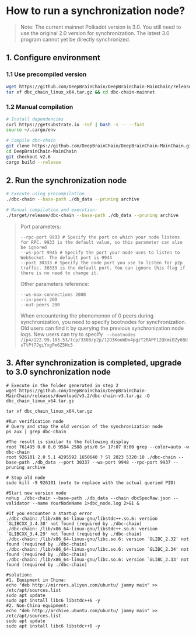 # How to run a synchronization node?

> Note: The current mainnet Polkadot version is 3.0. You still need to use the original 2.0 version for synchronization. The latest 3.0 program cannot yet be directly synchronized.

## 1. Configure environment

### 1.1 Use precompiled version

```bash
wget https://github.com/DeepBrainChain/DeepBrainChain-MainChain/releases/download/v2.6/dbc_chain_linux_x64.tar.gz -O dbc_chain_linux_x64.tar.gz
tar xf dbc_chain_linux_x64.tar.gz && cd dbc-chain-mainnet
```

### 1.2 Manual compilation

```bash
# Install dependencies
curl https://getsubstrate.io -sSf | bash -s -- --fast
source ~/.cargo/env

# Compile dbc-chain
git clone https://github.com/DeepBrainChain/DeepBrainChain-MainChain.git
cd DeepBrainChain-MainChain
git checkout v2.6
cargo build --release
```

## 2. Run the synchronization node

```bash
# Execute using precompilation
./dbc-chain --base-path ./db_data --pruning archive
```

```bash
# Manual compilation and execution:
./target/release/dbc-chain --base-path ./db_data --pruning archive
```

> Port parameters:
>
> ```
> --rpc-port 9933 # Specify the port on which your node listens for RPC. 9933 is the default value, so this parameter can also be ignored
> --ws-port 9945 # Specify the port your node uses to listen to WebSocket. The default port is 9944
> --port 30333 # Specify the node port you use to listen for p2p traffic. 30333 is the default port. You can ignore this flag if there is no need to change it.
> ```
>
> Other parameters reference:
>
> ```
> --ws-max-connections 2000
> --in-peers 200
> --out-peers 200
> ```
>
> When encountering the phenomenon of 0 peers during synchronization, you need to specify bootnodes for synchronization. Old users can find it by querying the previous synchronization node logs. New users can try to specify
> ```` --bootnodes /ip4/122.99.183.53/tcp/3308/p2p/12D3KooWDx4pgzT2RAPF12QkmiBZy6BUsTtPt7JgiYxgFm6Z5Hc5````

## 3. After synchronization is completed, upgrade to 3.0 synchronization node

```shell
# Execute in the folder generated in step 2
wget https://github.com/DeepBrainChain/DeepBrainChain-MainChain/releases/download/v3.2/dbc-chain-v3.tar.gz -O dbc_chain_linux_x64.tar.gz

tar xf dbc_chain_linux_x64.tar.gz

#Run verification node
# Query and stop the old version of the synchronization node
ps aux | grep dbc-chain

#The result is similar to the following display
root 761495 0.0 0.0 9584 2588 pts/0 S+ 17:07 0:00 grep --color=auto -w dbc-chain
root 926101 2.0 5.1 4295592 1650640 ? Sl 2023 5320:10 ./dbc-chain --base-path ./db_data --port 30337 --ws-port 9948 --rpc-port 9937 --pruning archive

# Stop old node
sudo kill -9 926101 (note to replace with the actual queried PID)

#Start new version node
nohup ./dbc-chain --base-path ./db_data --chain dbcSpecRaw.json --validator --name YourNodeName 1>dbc_node.log 2>&1 &

#If you encounter a startup error
./dbc-chain: /lib/x86_64-linux-gnu/libstdc++.so.6: version `GLIBCXX_3.4.30' not found (required by ./dbc-chain)
./dbc-chain: /lib/x86_64-linux-gnu/libstdc++.so.6: version `GLIBCXX_3.4.29' not found (required by ./dbc-chain)
./dbc-chain: /lib/x86_64-linux-gnu/libc.so.6: version `GLIBC_2.32' not found (required by ./dbc-chain)
./dbc-chain: /lib/x86_64-linux-gnu/libc.so.6: version `GLIBC_2.34' not found (required by ./dbc-chain)
./dbc-chain: /lib/x86_64-linux-gnu/libc.so.6: version `GLIBC_2.33' not found (required by ./dbc-chain)

#solution:
#1. Equipment in China:
echo "deb http://mirrors.aliyun.com/ubuntu/ jammy main" >> /etc/apt/sources.list
sudo apt update
sudo apt install libc6 libstdc++6 -y
#2. Non-China equipment:
echo "deb http://archive.ubuntu.com/ubuntu/ jammy main" >> /etc/apt/sources.list
sudo apt update
sudo apt install libc6 libstdc++6 -y
```
